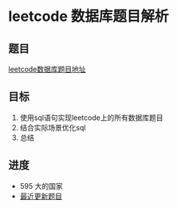 # leetcode 数据库题目解析

## 题目

 [leetcode数据库题目地址](https://leetcode-cn.com/problemset/database/  "点击进入")

## 目标

 1. 使用sql语句实现leetcode上的所有数据库题目
 2. 结合实际场景优化sql
 3. 总结

## 进度

- 595 大的国家
- [最近更新题目](https://github.com/ropleData/leetcode/blob/master/Database/595%E5%A4%A7%E7%9A%84%E5%9B%BD%E5%AE%B6.md  "点击进入")